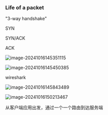 ### Life of a packet

"3-way handshake"

SYN

SYN/ACK

ACK

![image-20241016145351115](https://cdn.jsdelivr.net/gh/NGSJCBF/img@main/img/202410161453168.png)





![image-20241016145450385](https://cdn.jsdelivr.net/gh/NGSJCBF/img@main/img/202410161454433.png)



 

wireshark

![image-20241016145843489](https://cdn.jsdelivr.net/gh/NGSJCBF/img@main/img/202410161458552.png)





![image-20241016150213467](https://cdn.jsdelivr.net/gh/NGSJCBF/img@main/img/202410161502536.png)



从客户端应用出发，通过一个一个路由到达服务端